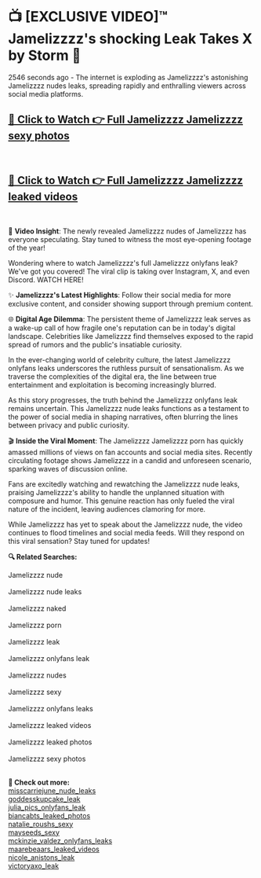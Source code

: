 # 📺 [EXCLUSIVE VIDEO]™ Jamelizzzz's shocking Leak Takes X by Storm 🚀

2546 seconds ago - The internet is exploding as Jamelizzzz's astonishing Jamelizzzz nudes leaks, spreading rapidly and enthralling viewers across social media platforms.

<h2><a href="github-6l9.pages.dev/link1">🔗 Click to Watch 👉 Full Jamelizzzz Jamelizzzz sexy photos</a></h2><br>
<h2><a href="github-6l9.pages.dev/link2">🔗 Click to Watch 👉 Full Jamelizzzz Jamelizzzz leaked videos</a></h2><br>

🎥 **Video Insight**: The newly revealed Jamelizzzz nudes of Jamelizzzz has everyone speculating. Stay tuned to witness the most eye-opening footage of the year!

Wondering where to watch Jamelizzzz's full Jamelizzzz onlyfans leak? We've got you covered! The viral clip is taking over Instagram, X, and even Discord. WATCH HERE!

✨ **Jamelizzzz's Latest Highlights**: Follow their social media for more exclusive content, and consider showing support through premium content.

🌐 **Digital Age Dilemma**: The persistent theme of Jamelizzzz leak serves as a wake-up call of how fragile one's reputation can be in today's digital landscape. Celebrities like Jamelizzzz find themselves exposed to the rapid spread of rumors and the public's insatiable curiosity.

In the ever-changing world of celebrity culture, the latest Jamelizzzz onlyfans leaks underscores the ruthless pursuit of sensationalism. As we traverse the complexities of the digital era, the line between true entertainment and exploitation is becoming increasingly blurred.

As this story progresses, the truth behind the Jamelizzzz onlyfans leak remains uncertain. This Jamelizzzz nude leaks functions as a testament to the power of social media in shaping narratives, often blurring the lines between privacy and public curiosity.

🎬 **Inside the Viral Moment**: The Jamelizzzz Jamelizzzz porn has quickly amassed millions of views on fan accounts and social media sites. Recently circulating footage shows Jamelizzzz in a candid and unforeseen scenario, sparking waves of discussion online.

Fans are excitedly watching and rewatching the Jamelizzzz nude leaks, praising Jamelizzzz's ability to handle the unplanned situation with composure and humor. This genuine reaction has only fueled the viral nature of the incident, leaving audiences clamoring for more.

While Jamelizzzz has yet to speak about the Jamelizzzz nude, the video continues to flood timelines and social media feeds. Will they respond on this viral sensation? Stay tuned for updates!

<strong>🔍 Related Searches:</strong>

Jamelizzzz nude
<br><br>
Jamelizzzz nude leaks
<br><br>
Jamelizzzz naked
<br><br>
Jamelizzzz porn
<br><br>
Jamelizzzz leak
<br><br>
Jamelizzzz onlyfans leak
<br><br>
Jamelizzzz nudes
<br><br>
Jamelizzzz sexy
<br><br>
Jamelizzzz onlyfans leaks
<br><br>
Jamelizzzz leaked videos
<br><br>
Jamelizzzz leaked photos
<br><br>
Jamelizzzz sexy photos
<br><br>



<strong>🔗 Check out more:</strong><br>
<a href="./WATCH_NOW_misscarriejune_Exclusive_Leak_misscarriejune_nude_leaks_ON_X.md">misscarriejune_nude_leaks</a><br>
<a href="./goddesskupcake_Scandal_goddesskupcake_leak_FULL_VIDEO_ON_X.md">goddesskupcake_leak</a><br>
<a href="./WATCH_NOW_julia_pics_Exclusive_Leak_julia_pics_onlyfans_leak_ON_X.md">julia_pics_onlyfans_leak</a><br>
<a href="./Leaked_biancabts_Video_biancabts_leaked_photos_Uncovered_ON_X.md">biancabts_leaked_photos</a><br>
<a href="./natalie_roushs_Scandal_natalie_roushs_sexy_FULL_VIDEO_ON_X.md">natalie_roushs_sexy</a><br>
<a href="./Viral_mayseeds_mayseeds_sexy_FULL_CLIP_ON_X.md">mayseeds_sexy</a><br>
<a href="./WATCH_NOW_mckinzie_valdez_Exclusive_Leak_mckinzie_valdez_onlyfans_leaks_ON_X.md">mckinzie_valdez_onlyfans_leaks</a><br>
<a href="./FULL_VIDEO_maarebeaars_Viral_Leaked_Originals_ON_Social_Media_maarebeaars_leaked_videos.md">maarebeaars_leaked_videos</a><br>
<a href="./FULL_VIDEO_nicole_anistons_Viral_Leaked_Originals_ON_Social_Media_nicole_anistons_leak.md">nicole_anistons_leak</a><br>
<a href="./FULL_VIDEO_victoryaxo_Viral_Leaked_Originals_ON_Social_Media_victoryaxo_leak.md">victoryaxo_leak</a><br>
